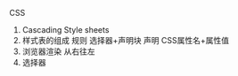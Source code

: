 CSS
1. Cascading Style sheets
2. 样式表的组成
            规则
                选择器+声明块
                        声明
                            CSS属性名+属性值
3. 浏览器渲染
    从右往左
4. 选择器
   